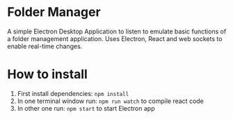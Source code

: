 # Folder Manager
A simple Electron Desktop Application to listen to emulate basic functions of a folder management application. Uses Electron, React and web sockets to enable real-time changes.
# How to install
1. First install dependencies: ```npm install``` </br>
2. In one terminal window run: ```npm run watch``` to compile react code <br/>
3. In other one run: ```npm start``` to start Electron app

